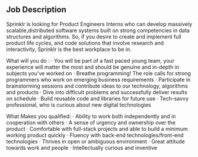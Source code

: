 ## Job Description

Sprinklr is looking for Product Engineers Interns who can develop massively scalable,distributed software systems built on strong competencies in data structures and algorithms. So, if you desire to create and implement full product life cycles, and code solutions that involve research and interactivity, Sprinklr is the best workplace to be in.

What will you do :
· You will be part of a fast paced young team, your experience will matter the most and should be genuine and in-depth in subjects you’ve worked on
· Breathe programming! The role calls for strong programmers who work on emerging business requirements
· Participate in brainstorming sessions and contribute ideas to our technology, algorithms and products
· Dive into difficult problems and successfully deliver results on schedule
· Build reusable code and libraries for future use
· Tech-savvy professional, who is curious about new digital technologies

What Makes you qualified:
· Ability to work both independently and in cooperation with others
· A sense of urgency and ownership over the product
· Comfortable with full-stack projects and able to build a minimum working product quickly
· Fluency with back-end technologies/front-end technologies
· Thrives in open or ambiguous environment
· Great attitude towards work and people
· Intellectually curious and inventive
